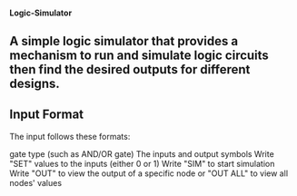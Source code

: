 #### Logic-Simulator
## A simple logic simulator that provides a mechanism to run and simulate logic circuits then find the desired outputs for different designs.

## Input Format

The input follows these formats:

gate type (such as AND/OR gate)
The inputs and output symbols
Write "SET" values to the inputs (either 0 or 1)
Write "SIM" to start simulation
Write "OUT" to view the output of a specific node or "OUT ALL" to view all nodes' values

